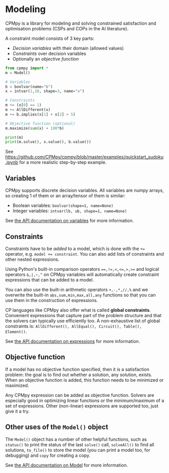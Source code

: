 # Modeling

CPMpy is a library for modeling and solving constrained satisfaction and optimisation problems (CSPs and COPs in the AI literature).

A constraint model consists of 3 key parts:

  * _Decision variables_ with their domain (allowed values)
  * _Constraints_ over decision variables
  * Optionally an _objective function_

```python
from cpmpy import *
m = Model()

# Variables
b = boolvar(name="b")
x = intvar(1,10, shape=3, name="x")

# Constraints
m += (x[0] == 1)
m += AllDifferent(x)
m += b.implies(x[1] + x[2] > 5)

# Objective function (optional)
m.maximize(sum(x) + 100*b)

print(m)
print(m.solve(), x.value(), b.value())
```

See <https://github.com/CPMpy/cpmpy/blob/master/examples/quickstart_sudoku.ipynb> for a more realistic step-by-step example.


## Variables

CPMpy supports discrete decision variables. All variables are numpy arrays, so creating 1 of them or an array/tensor of them is similar:

  * Boolean variables: `boolvar(shape=1, name=None)`
  * Integer variables: `intvar(lb, ub, shape=1, name=None)`

See [the API documentation on variables](api/expressions/variables.rst) for more information.


## Constraints
Constraints have to be _added_ to a model, which is done with the `+=` operator, e.g. `model += constraint`. You can also add lists of constraints and other nested expressions.

Using Python's built-in comparison operators `==,!=,<,<=,>,>=` and logical operators `&,|,~,^` on CPMpy variables will automatically create constraint expressions that can be added to a model.

You can also use the built-in arithmetic operators `+,-,*,//,%` and we overwrite the built-in `abs,sum,min,max,all,any` functions so that you can use them in the construction of expressions.

CP languages like CPMpy also offer what is called **global constraints**. Convenient expressions that capture part of the problem structure and that the solvers can typically use efficiently too. A non-exhaustive list of global constraints is: `AllDifferent(), AllEqual(), Circuit(), Table(), Element()`.

See [the API documentation on expressions](api/expressions.rst) for more information.


## Objective function

If a model has no objective function specified, then it is a satisfaction problem: the goal is to find out whether a solution, any solution, exists. When an objective function is added, this function needs to be minimized or maximized.

Any CPMpy expression can be added as objective function. Solvers are especially good in optimizing linear functions or the minimum/maximum of a set of expressions. Other (non-linear) expressions are supported too, just give it a try.


## Other uses of the `Model()` object

The `Model()` object has a number of other helpful functions, such as `status()` to print the status of the last `solve()` call, `solveAll()` to find all solutions, `to_file()` to store the model (you can print a model too, for debugging) and `copy` for creating a copy.

See [the API documentation on Model](api/model.rst) for more information.